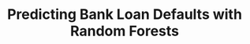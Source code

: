 ---
title: "Predicting Bank Loan Defaults with Random Forests"
subtitle: ""
date: ""
medium-link: ""
topics: ['Machine Learning', 'Random Forests']
excerpt: ""
thumbnail: "../images/sunset.jpg"
---